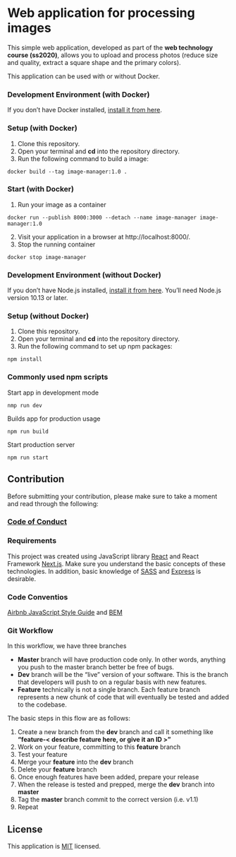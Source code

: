 # Web application for processing images
This simple web application, developed as part of the **web technology course (ss2020)**, allows you to upload and process photos (reduce size and quality, extract a square shape and the primary colors).

This application can be used with or without Docker.

### Development Environment (with Docker)
If you don’t have Docker installed, [install it from here](https://docs.docker.com/get-docker/).

### Setup (with Docker)
1. Сlone this repository. 
2. Open your terminal and **cd** into the repository directory.
3. Run the following command to build a image:
```
docker build --tag image-manager:1.0 .
```

### Start (with Docker)
1. Run your image as a container
```
docker run --publish 8000:3000 --detach --name image-manager image-manager:1.0
```
2. Visit your application in a browser at http://localhost:8000/.
3. Stop the running container
```
docker stop image-manager
```
### Development Environment (without Docker)
If you don’t have Node.js installed, [install it from here](https://nodejs.org/en/).
You’ll need Node.js version 10.13 or later.

### Setup (without Docker)
1. Сlone this repository. 
2. Open your terminal and **cd** into the repository directory.
3. Run the following command to set up npm packages:
```
npm install
```
 ### Commonly used npm scripts
Start app in development mode
```
nmp run dev
```
Builds app for production usage
```
npm run build 
```
Start production server
```
npm run start
```
## Contribution
Before submitting your contribution, please make sure to take a moment and read through the following:

### [Code of Conduct](https://github.com/mi-classroom/mi-web-technologien-beiboot-ss2020-d-kuznetsov/blob/master/.github/CODE_OF_CONDUCT.md)

### Requirements
This project was created using JavaScript library [React](https://reactjs.org/) and React Framework [Next.js](https://nextjs.org/). Make sure you understand the basic concepts of these technologies. In addition, basic knowledge of [SASS](https://sass-lang.com/) and [Express](https://expressjs.com/) is desirable.

### Code Conventios
[Airbnb JavaScript Style Guide](https://github.com/airbnb/javascript) and [BEM](http://getbem.com/)

### Git Workflow
In this workflow, we have three branches
* **Master** branch will have production code only. In other words, anything you push to the master branch better be free of bugs.
* **Dev** branch will be the “live” version of your software. This is the branch that developers will push to on a regular basis with new features.
* **Feature** technically is not a single branch. Each feature branch represents a new chunk of code that will eventually be tested and added to the codebase.

The basic steps in this flow are as follows:
1. Create a new branch from the **dev** branch and call it something like **“feature-< describe feature here, or give it an ID >”**
2. Work on your feature, committing to this **feature** branch
3. Test your feature
4. Merge your **feature** into the **dev** branch
5. Delete your **feature** branch
6. Once enough features have been added, prepare your release
7. When the release is tested and prepped, merge the **dev** branch into **master**
8. Tag the **master** branch commit to the correct version (i.e. v1.1)
9. Repeat

## License
This application is [MIT](./LICENSE) licensed.
